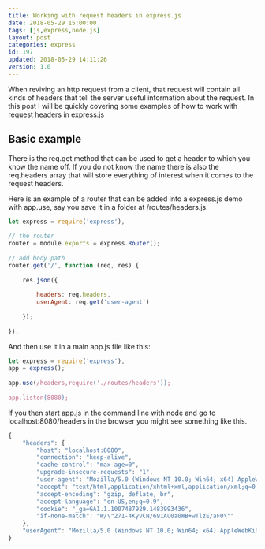 ```yaml
---
title: Working with request headers in express.js
date: 2018-05-29 15:00:00
tags: [js,express,node.js]
layout: post
categories: express
id: 197
updated: 2018-05-29 14:11:26
version: 1.0
---
```


When reviving an http request from a client, that request will contain all kinds of headers that tell the server useful information about the request. In this post I will be quickly covering some examples of how to work with request headers in express.js


<!-- more -->

## Basic example

There is the req.get method that can be used to get a header to which you know the name off. If you do not know the name there is also the req.headers array that will store everything of interest when it comes to the request headers.

Here is an example of a router that can be added into a express.js demo with app.use, say you save it in a folder at /routes/headers.js:

```js
let express = require('express'),
 
// the router
router = module.exports = express.Router();
 
// add body path
router.get('/', function (req, res) {
 
    res.json({
 
        headers: req.headers,
        userAgent: req.get('user-agent')
 
    });
 
});
```

And then use it in a main app.js file like this:

```js
let express = require('express'),
app = express();
 
app.use(/headers,require('./routes/headers'));
 
app.listen(8080);
```

If you then start app.js in the command line with node and go to localhost:8080/headers in the browser you might see something like this.

```js
{
    "headers": {
        "host": "localhost:8080",
        "connection": "keep-alive",
        "cache-control": "max-age=0",
        "upgrade-insecure-requests": "1",
        "user-agent": "Mozilla/5.0 (Windows NT 10.0; Win64; x64) AppleWebKit/537.36 (KHTML, like Gecko) Chrome/66.0.3359.181 Safari/537.36",
        "accept": "text/html,application/xhtml+xml,application/xml;q=0.9,image/webp,image/apng,*/*;q=0.8",
        "accept-encoding": "gzip, deflate, br",
        "accept-language": "en-US,en;q=0.9",
        "cookie": "_ga=GA1.1.1007487929.1483993436",
        "if-none-match": "W/\"271-4KyvCN/691Au0a0WB+wTlzE/aF0\""
    },
    "userAgent": "Mozilla/5.0 (Windows NT 10.0; Win64; x64) AppleWebKit/537.36 (KHTML, like Gecko) Chrome/66.0.3359.181 Safari/537.36"
}
```